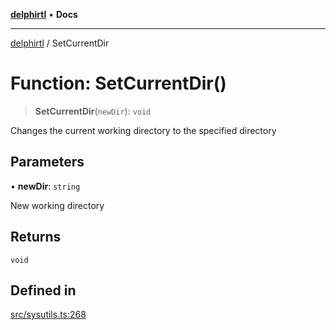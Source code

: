 [**delphirtl**](../README.md) • **Docs**

***

[delphirtl](../globals.md) / SetCurrentDir

# Function: SetCurrentDir()

> **SetCurrentDir**(`newDir`): `void`

Changes the current working directory to the specified directory

## Parameters

• **newDir**: `string`

New working directory

## Returns

`void`

## Defined in

[src/sysutils.ts:268](https://github.com/chuacw/delphirtl/blob/fec3f5d663dd7c36654525a8693564dece7e3b0d/src/sysutils.ts#L268)

